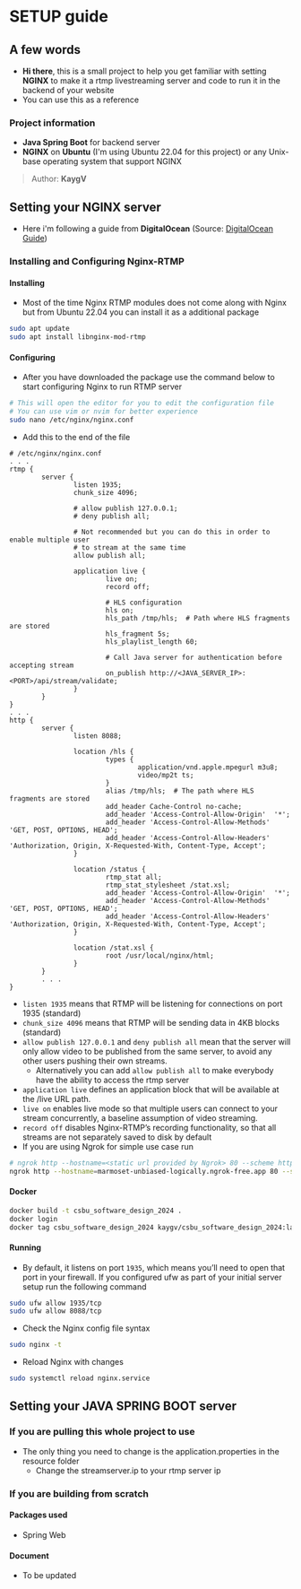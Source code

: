 # SETUP guide
## A few words
- **Hi there**, this is a small project to help you get familiar with setting **NGINX** to make it a rtmp livestreaming server and code to run it in the backend of your website
- You can use this as a reference
### Project information
- **Java Spring Boot** for backend server
- **NGINX** on **Ubuntu** (I'm using Ubuntu 22.04 for this project) or any Unix-base operating system that support NGINX 
> Author: **KaygV**

## Setting your NGINX server
- Here i'm following a guide from **DigitalOcean** (Source: [DigitalOcean Guide](https://www.digitalocean.com/community/tutorials/how-to-set-up-a-video-streaming-server-using-nginx-rtmp-on-ubuntu-20-04))
### Installing and Configuring Nginx-RTMP
#### Installing
- Most of the time Nginx RTMP modules does not come along with Nginx but from Ubuntu 22.04 you can install it as a additional package 
```bash
sudo apt update
sudo apt install libnginx-mod-rtmp
```
#### Configuring
- After you have downloaded the package use the command below to start configuring Nginx to run RTMP server 
```bash
# This will open the editor for you to edit the configuration file
# You can use vim or nvim for better experience
sudo nano /etc/nginx/nginx.conf
```
- Add this to the end of the file
```apacheconf 
# /etc/nginx/nginx.conf
. . .
rtmp {
        server {
                listen 1935;
                chunk_size 4096;

                # allow publish 127.0.0.1;
                # deny publish all;

                # Not recommended but you can do this in order to enable multiple user 
                # to stream at the same time
                allow publish all;

                application live {
                        live on;
                        record off;

                        # HLS configuration
                        hls on;
                        hls_path /tmp/hls;  # Path where HLS fragments are stored
                        hls_fragment 5s;
                        hls_playlist_length 60;

                        # Call Java server for authentication before accepting stream
                        on_publish http://<JAVA_SERVER_IP>:<PORT>/api/stream/validate;
                }
        }
}
. . .
http {
        server {
                listen 8088;

                location /hls {
                        types {
                                application/vnd.apple.mpegurl m3u8;
                                video/mp2t ts;
                        }
                        alias /tmp/hls;  # The path where HLS fragments are stored
                        add_header Cache-Control no-cache;
                        add_header 'Access-Control-Allow-Origin'  '*';
                        add_header 'Access-Control-Allow-Methods' 'GET, POST, OPTIONS, HEAD';
                        add_header 'Access-Control-Allow-Headers' 'Authorization, Origin, X-Requested-With, Content-Type, Accept';
                }
                
                location /status {
                        rtmp_stat all;
                        rtmp_stat_stylesheet /stat.xsl;
                        add_header 'Access-Control-Allow-Origin'  '*';
                        add_header 'Access-Control-Allow-Methods' 'GET, POST, OPTIONS, HEAD';
                        add_header 'Access-Control-Allow-Headers' 'Authorization, Origin, X-Requested-With, Content-Type, Accept';
                }

                location /stat.xsl {
                        root /usr/local/nginx/html;
                }
        }
        . . .
}
```
- `listen 1935` means that RTMP will be listening for connections on port 1935 (standard)
- `chunk_size 4096` means that RTMP will be sending data in 4KB blocks (standard)
- `allow publish 127.0.0.1` and `deny publish all` mean that the server will only allow video to be published from the same server, to avoid any other users pushing their own streams.
    - Alternatively you can add `allow publish all` to make everybody have the ability to access the rtmp server
- `application live` defines an application block that will be available at the /live URL path.
- `live on` enables live mode so that multiple users can connect to your stream concurrently, a baseline assumption of video streaming.
- `record off` disables Nginx-RTMP’s recording functionality, so that all streams are not separately saved to disk by default
- If you are using Ngrok for simple use case run 
```bash
# ngrok http --hostname=<static url provided by Ngrok> 80 --scheme http
ngrok http --hostname=marmoset-unbiased-logically.ngrok-free.app 80 --scheme http,https
```
#### Docker
```bash
docker build -t csbu_software_design_2024 .
docker login
docker tag csbu_software_design_2024 kaygv/csbu_software_design_2024:latest 
```
#### Running
- By default, it listens on port `1935`, which means you’ll need to open that port in your firewall. If you configured ufw as part of your initial server setup run the following command
```bash
sudo ufw allow 1935/tcp
sudo ufw allow 8088/tcp
```
- Check the Nginx config file syntax
```bash
sudo nginx -t
```
- Reload Nginx with changes
```bash
sudo systemctl reload nginx.service
```

## Setting your JAVA SPRING BOOT server
### If you are pulling this whole project to use
- The only thing you need to change is the application.properties in the resource folder
    - Change the streamserver.ip to your rtmp server ip

### If you are building from scratch
#### Packages used
- Spring Web
#### Document
- To be updated